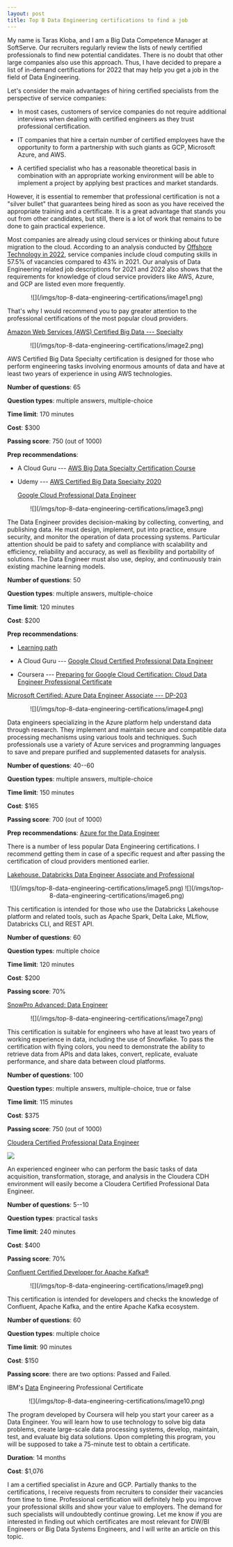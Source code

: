 ```yaml
---
layout: post
title: Top 8 Data Engineering certifications to find a job
---
```


My name is Taras Kloba, and I am a Big Data Competence Manager at
SoftServe. Our recruiters regularly review the lists of newly certified
professionals to find new potential candidates. There is no doubt that
other large companies also use this approach. Thus, I have decided to
prepare a list of in-demand certifications for 2022 that may help you
get a job in the field of Data Engineering.

Let\'s consider the main advantages of hiring certified specialists from
the perspective of service companies:

-   In most cases, customers of service companies do not require
    additional interviews when dealing with certified engineers as they
    trust professional certification.

-   IT companies that hire a certain number of certified employees have
    the opportunity to form a partnership with such giants as GCP,
    Microsoft Azure, and AWS.

-   A certified specialist who has a reasonable theoretical basis in
    combination with an appropriate working environment will be able to
    implement a project by applying best practices and market standards.

However, it is essential to remember that professional certification is
not a \"silver bullet\" that guarantees being hired as soon as you have
received the appropriate training and a certificate. It is a great
advantage that stands you out from other candidates, but still, there is
a lot of work that remains to be done to gain practical experience.

Most companies are already using cloud services or thinking about future
migration to the cloud. According to an analysis conducted by [Offshore
Technology in 2022](https://www.offshore-technology.com/cloud-in-oil-gas/), service companies include cloud computing skills in
57.5% of vacancies compared to 43% in 2021. Our analysis of Data
Engineering related job descriptions for 2021 and 2022 also shows that
the requirements for knowledge of cloud service providers like AWS,
Azure, and GCP are listed even more frequently.

<p align="center">
  ![](/imgs/top-8-data-engineering-certifications/image1.png)
</p>

That\'s why I would recommend you to pay greater attention to the
professional certifications of the most popular cloud providers.

[Amazon Web Services (AWS) Certified Big Data ---
Specialty](https://aws.amazon.com/certification/certified-big-data-specialty/)

<p align="center">
  ![](/imgs/top-8-data-engineering-certifications/image2.png)
</p>

AWS Certified Big Data Specialty certification is designed for those who
perform engineering tasks involving enormous amounts of data and have at
least two years of experience in using AWS technologies.

**Number of questions**: 65

**Question types**: multiple answers, multiple-choice

**Time limit**: 170 minutes

**Cost**: \$300

**Passing score**: 750 (out of 1000)

**Prep recommendations**:

-   A Cloud Guru --- [AWS Big Data Specialty Certification
    Course](https://acloudguru.com/course/aws-certified-big-data-specialty)

-   Udemy --- [AWS Certified Big Data Specialty
    2020](https://www.udemy.com/course/aws-data-analytics/)

    [Google Cloud Professional Data
    Engineer](https://cloud.google.com/certification/data-engineer)

<p align="center">
  ![](/imgs/top-8-data-engineering-certifications/image3.png)
</p>

The Data Engineer provides decision-making by collecting, converting,
and publishing data. He must design, implement, put into practice,
ensure security, and monitor the operation of data processing systems.
Particular attention should be paid to safety and compliance with
scalability and efficiency, reliability and accuracy, as well as
flexibility and portability of solutions. The Data Engineer must also
use, deploy, and continuously train existing machine learning models.

**Number of questions**: 50

**Question types**: multiple answers, multiple-choice

**Time limit**: 120 minutes

**Cost**: \$200

**Prep recommendations**:

-   [Learning
    path](https://cloud.google.com/training/data-engineering-and-analytics#data-engineer-learning-path)

-   A Cloud Guru --- [Google Cloud Certified Professional Data
    Engineer](https://acloudguru.com/course/google-cloud-certified-professional-data-engineer-la)

-   Coursera --- [Preparing for Google Cloud Certification: Cloud Data
    Engineer Professional
    Certificate](https://www.coursera.org/professional-certificates/gcp-data-engineering)

[Microsoft Certified: Azure Data Engineer Associate ---
DP-203](https://docs.microsoft.com/en-us/learn/certifications/exams/dp-203)

<p align="center">
  ![](/imgs/top-8-data-engineering-certifications/image4.png)
</p>

Data engineers specializing in the Azure platform help understand data
through research. They implement and maintain secure and compatible data
processing mechanisms using various tools and techniques. Such
professionals use a variety of Azure services and programming languages
to save and prepare purified and supplemented datasets for analysis.

**Number of questions**: 40--60

**Question types**: multiple answers, multiple-choice

**Time limit**: 150 minutes

**Cost**: \$165

**Passing score**: 700 (out of 1000)

**Prep recommendations**: [Azure for the Data
Engineer](https://docs.microsoft.com/en-us/learn/paths/azure-for-the-data-engineer/)

There is a number of less popular Data Engineering certifications. I
recommend getting them in case of a specific request and after passing
the certification of cloud providers mentioned earlier.

[Lakehouse. Databricks Data Engineer Associate and
Professional](https://databricks.com/learn/certification#data-engineer)

<p align="center">
  ![](/imgs/top-8-data-engineering-certifications/image5.png)
  ![](/imgs/top-8-data-engineering-certifications/image6.png)
</p>

This certification is intended for those who use the Databricks
Lakehouse platform and related tools, such as Apache Spark, Delta Lake,
MLflow, Databricks CLI, and REST API.

**Number of questions**: 60

**Question types**: multiple choice

**Time limit**: 120 minutes

**Cost**: \$200

**Passing score**: 70%

[SnowPro Advanced: Data
Engineer](https://www.snowflake.com/certifications/)

<p align="center">
  ![](/imgs/top-8-data-engineering-certifications/image7.png)
</p>

This certification is suitable for engineers who have at least two years
of working experience in data, including the use of Snowflake. To pass
the certification with flying colors, you need to demonstrate the
ability to retrieve data from APIs and data lakes, convert, replicate,
evaluate performance, and share data between cloud platforms.

**Number of questions**: 100

**Question type**s: multiple answers, multiple-choice, true or false

**Time limit**: 115 minutes

**Cost**: \$375

**Passing score**: 750 (out of 1000)

[Cloudera Certified Professional Data
Engineer](https://www.cloudera.com/about/training/certification/cdhhdp-certification/ccp-data-engineer.html)

![](/imgs/top-8-data-engineering-certifications/image8.png)

An experienced engineer who can perform the basic tasks of data
acquisition, transformation, storage, and analysis in the Cloudera CDH
environment will easily become a Cloudera Certified Professional Data
Engineer.

**Number of questions**: 5--10

**Question types**: practical tasks

**Time limit**: 240 minutes

**Cost**: \$400

**Passing score**: 70%

[Confluent Certified Developer for Apache
Kafka®](https://www.confluent.io/certification/#faqs)

<p align="center">
  ![](/imgs/top-8-data-engineering-certifications/image9.png)
</p>

This certification is intended for developers and checks the knowledge
of Confluent, Apache Kafka, and the entire Apache Kafka ecosystem.

**Number of questions**: 60

**Question types**: multiple choice

**Time limit**: 90 minutes

**Cost**: \$150

**Passing score**: there are two options: Passed and Failed.

IBM\'s
[Data](https://www.edx.org/professional-certificate/ibm-data-engineering)
Engineering Professional Certificate

<p align="center">
  ![](/imgs/top-8-data-engineering-certifications/image10.png)
</p>

The program developed by Coursera will help you start your career as a
Data Engineer. You will learn how to use technology to solve big data
problems, create large-scale data processing systems, develop, maintain,
test, and evaluate big data solutions. Upon completing this program, you
will be supposed to take a 75-minute test to obtain a certificate.

**Duration**: 14 months

**Cost**: \$1,076

I am a certified specialist in Azure and GCP. Partially thanks to the
certifications, I receive requests from recruiters to consider their
vacancies from time to time. Professional certification will definitely
help you improve your professional skills and show your value to
employers. The demand for such specialists will undoubtedly continue
growing. Let me know if you are interested in finding out which
certificates are most relevant for DW/BI Engineers or Big Data Systems
Engineers, and I will write an article on this topic.
